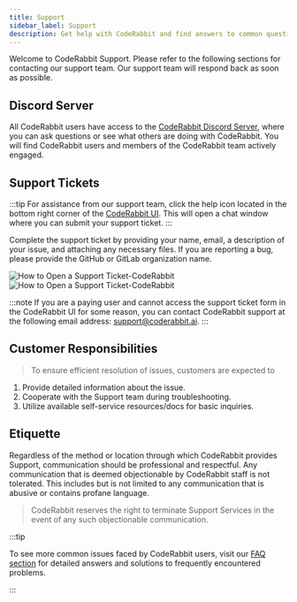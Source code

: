 ```yaml
---
title: Support
sidebar_label: Support
description: Get help with CodeRabbit and find answers to common questions.
---
```


Welcome to CodeRabbit Support. Please refer to the following sections for
contacting our support team. Our support team will respond back as soon as
possible.

## Discord Server 

All CodeRabbit users have access to the [CodeRabbit Discord Server](http://discord.gg/GsXnASn26c), where you can ask questions or see what others are doing with CodeRabbit. You will find CodeRabbit users and members of the CodeRabbit team actively engaged.

## Support Tickets

:::tip
For assistance from our support team, click the help icon located in the bottom right corner of the [CodeRabbit UI](https://app.coderabbit.ai/login). This will open a chat window where you can submit your support ticket.
:::

Complete the support ticket by providing your name, email, a description of your issue, and attaching any necessary files. If you are reporting a bug, please provide the GitHub or GitLab organization name.


![How to Open a Support Ticket-CodeRabbit ](/img/about/cr_support_help_light.png#gh-light-mode-only)
![How to Open a Support Ticket-CodeRabbit ](/img/about/cr_support_help_dark.png#gh-dark-mode-only)

:::note
If you are a paying user and cannot access the support ticket form in the CodeRabbit UI for some reason, you can contact CodeRabbit support at the following email address: support@coderabbit.ai.
:::

## Customer Responsibilities

> To ensure efficient resolution of issues, customers are expected to 

1. Provide detailed information about the issue.
2. Cooperate with the Support team during troubleshooting.
3. Utilize available self-service resources/docs for basic inquiries.

## Etiquette
Regardless of the method or location through which CodeRabbit provides Support, communication should be professional and respectful. Any communication that is deemed objectionable by CodeRabbit staff is not tolerated. This includes but is not limited to any communication that is abusive or contains profane language. 

> CodeRabbit reserves the right to terminate Support Services in the event of any such objectionable communication.

:::tip

To see more common issues faced by CodeRabbit users, visit our
[FAQ section](../faq.md) for detailed answers and solutions to frequently
encountered problems.

:::
